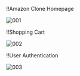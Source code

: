 !!Amazon Clone Homepage

![001](https://user-images.githubusercontent.com/77459327/106681968-b696fb00-65eb-11eb-9b1d-47fea572afaa.png)

!!Shopping Cart 

![002](https://user-images.githubusercontent.com/77459327/106682135-0ecdfd00-65ec-11eb-9d9f-9e4b25d4628d.png)

!!User Authentication 

![003](https://user-images.githubusercontent.com/77459327/106682196-2e652580-65ec-11eb-9ec3-8b23db7c9fd5.png)

